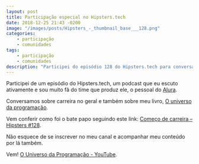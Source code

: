 ```yaml
---
layout: post
title: Participação especial no Hipsters.tech
date: 2018-12-25 21:43 -0200
image: "/images/posts/Hipsters_-_thumbnail_base___128.png"
categories:
    - participação
    - comunidades
tags:
    - participação
    - comunidades
description: "Participei do episódio 128 do Hipsters.tech para conversar sobre carreira e falar do livro O Universo da Programação como presente de Natal <3"
---
```

Participei de um episódio do Hipsters.tech, um podcast que eu escuto ativamente e sou muito fã do time que produz ele, o pessoal do [Alura](https://alura.com.br).

Conversamos sobre carreira no geral e também sobre meu livro, [O universo da programação](https://hipsters.tech/comeco-de-carreira/).

Vem conferir como foi o bate papo seguindo este link: [Começo de carreira – Hipsters #128](https://mundopodcast.com.br/podprogramar/45-hackeando-carreira-desenvolvedor/).

Não esquece de se inscrever no meu canal e acompanhar meu conteúdo por lá também.

Vem! [O Universo da Programação - YouTube](https://www.youtube.com/channel/UCWrqsnPLl6aRX0ECUmPaZEw).
